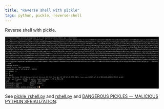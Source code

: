 ```yaml
---
title: "Reverse shell with pickle"
tags: python, pickle, reverse-shell
---
```


Reverse shell with pickle.

![rshell test](/img/Screenshot%202025-07-29%20at%2001.55.02.png)

See [pickle_rshell.py](/scripts/pickle_rshell.py) and [rshell.py](/scripts/rshell.py)
and [DANGEROUS PICKLES — MALICIOUS PYTHON SERIALIZATION](https://intoli.com/blog/dangerous-pickles/).
